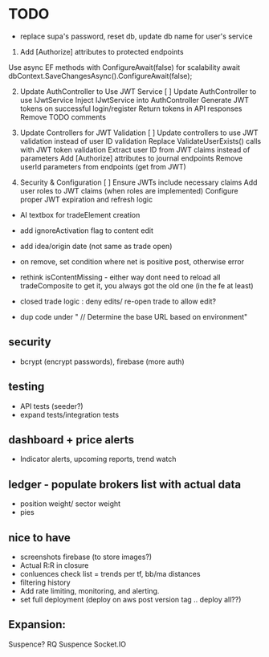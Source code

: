 ﻿
# TODO
- replace supa's password, reset db, update db name for user's service

1. Add [Authorize] attributes to protected endpoints

Use async EF methods with ConfigureAwait(false) for scalability
  await dbContext.SaveChangesAsync().ConfigureAwait(false);

2. Update AuthController to Use JWT Service
[ ] Update AuthController to use IJwtService
Inject IJwtService into AuthController
Generate JWT tokens on successful login/register
Return tokens in API responses
Remove TODO comments

3. Update Controllers for JWT Validation
[ ] Update controllers to use JWT validation instead of user ID validation
Replace ValidateUserExists() calls with JWT token validation
Extract user ID from JWT claims instead of parameters
Add [Authorize] attributes to journal endpoints
Remove userId parameters from endpoints (get from JWT)

4. Security & Configuration
[ ] Ensure JWTs include necessary claims
Add user roles to JWT claims (when roles are implemented)
Configure proper JWT expiration and refresh logic

- AI textbox for tradeElement creation
- add ignoreActivation flag to content edit
- add idea/origin date (not same as trade open)
- on remove, set condition where net is positive post, otherwise error
- rethink isContentMissing - either way dont need to reload all tradeComposite to get it, you always got the old one (in the fe at least)
- closed trade logic : deny edits/ re-open trade to allow edit?

- dup code under " // Determine the base URL based on environment"

## security
 - bcrypt (encrypt passwords), firebase (more auth)

## testing
- API tests (seeder?)
- expand tests/integration tests

## dashboard + price alerts
- Indicator alerts, upcoming reports, trend watch

## ledger - populate brokers list with actual data
- position weight/ sector weight
- pies

## nice to have
- screenshots firebase (to store images?)
- Actual R:R in closure
- conluences check list = trends per tf, bb/ma distances
- filtering history
- Add rate limiting, monitoring, and alerting.
- set full deployment (deploy on aws post version tag .. deploy all??)

## Expansion:
Suspence? RQ Suspence
Socket.IO